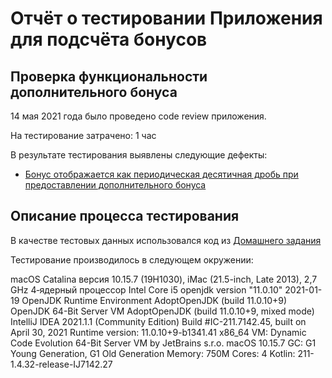 # Отчёт о тестировании Приложения для подсчёта бонусов

## Проверка функциональности дополнительного бонуса

14 мая 2021 года было проведено code review приложения.

На тестирование затрачено: 1 час

В результате тестирования выявлены следующие дефекты:
* [Бонус отображается как периодическая десятичная дробь при предоставлении дополнительного бонуса](https://github.com/Artemiy-Kolyagin/JavJava-2.2/issues/2#issue-891733125)


## Описание процесса тестирования

В качестве тестовых данных использовался код из [Домашнего задания](https://github.com/netology-code/javaqa-homeworks/tree/master/programming:)


Тестирование производилось в следующем окружении:

macOS Catalina версия 10.15.7 (19H1030), iMac (21.5-inch, Late 2013), 2,7 GHz 4‑ядерный процессор Intel Core i5
openjdk version "11.0.10" 2021-01-19 OpenJDK Runtime Environment AdoptOpenJDK (build 11.0.10+9) OpenJDK 64-Bit Server VM AdoptOpenJDK (build 11.0.10+9, mixed mode)
IntelliJ IDEA 2021.1.1 (Community Edition) Build #IC-211.7142.45, built on April 30, 2021 Runtime version: 11.0.10+9-b1341.41 x86_64 VM: Dynamic Code Evolution 64-Bit Server VM by JetBrains s.r.o. macOS 10.15.7 GC: G1 Young Generation, G1 Old Generation Memory: 750M Cores: 4 Kotlin: 211-1.4.32-release-IJ7142.27
